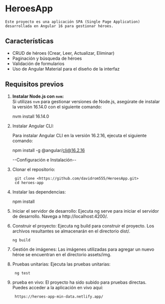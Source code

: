 # HeroesApp
    Este proyecto es una aplicación SPA (Single Page Application) desarrollada en Angular 16 para gestionar héroes.

## Características
- CRUD de héroes (Crear, Leer, Actualizar, Eliminar)
- Paginación y búsqueda de héroes
- Validación de formularios
- Uso de Angular Material para el diseño de la interfaz

## Requisitos previos

1. **Instalar Node.js con `nvm`:**  
   Si utilizas `nvm` para gestionar versiones de Node.js, asegúrate de instalar la versión 16.14.0 con el siguiente comando:

   nvm install 16.14.0

2. Instalar Angular CLI:

    Para instalar Angular CLI en la versión 16.2.16, ejecuta el siguiente comando:

    npm install -g @angular/cli@16.2.16

    --Configuración e Instalación--

1. Clonar el repositorio:

        git clone <https://github.com/davidrom555/HeroesApp.git>
        cd heroes-app   

2. Instalar las dependencias:

    npm install

3.  Iniciar el servidor de desarrollo:
        Ejecuta ng serve para iniciar el servidor de desarrollo. Navega a http://localhost:4200/. 
4.  Construir el proyecto:
        Ejecuta ng build para construir el proyecto. Los archivos resultantes se almacenarán en el directorio dist/.

        ng build
5.  Gestión de imágenes:
        Las imágenes utilizadas para agregar un nuevo héroe se encuentran en el directorio assets/img.

5. Pruebas unitarias:
        Ejecuta las pruebas unitarias:
        
        ng test 
6. prueba en vivo:
        El proyecto ha sido subido para pruebas directas. Puedes acceder a la aplicación en vivo aquí: 

        https://heroes-app-min-data.netlify.app/